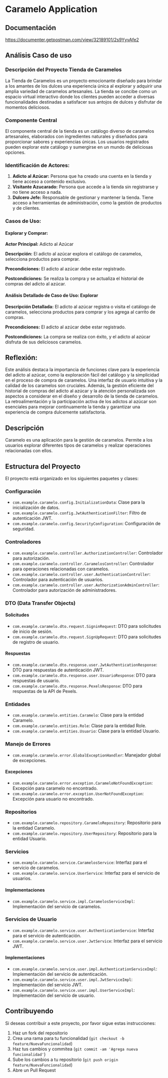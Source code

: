 # Caramelo Application
## Documentación
https://documenter.getpostman.com/view/32189101/2s9YyvAfe2
## Análisis Caso de uso
### Descripción del Proyecto Tienda de Caramelos

La Tienda de Caramelos es un proyecto emocionante diseñado para brindar a los amantes de los dulces una experiencia única al explorar y adquirir una amplia variedad de caramelos artesanales. La tienda se concibe como un espacio virtual interactivo donde los clientes pueden acceder a diversas funcionalidades destinadas a satisfacer sus antojos de dulces y disfrutar de momentos deliciosos.

### Componente Central

El componente central de la tienda es un catálogo diverso de caramelos artesanales, elaborados con ingredientes naturales y diseñados para proporcionar sabores y experiencias únicas. Los usuarios registrados pueden explorar este catálogo y sumergirse en un mundo de deliciosas opciones.

### Identificación de Actores:

1. **Adicto al Azúcar:** Persona que ha creado una cuenta en la tienda y tiene acceso a contenido exclusivo.
2. **Visitante Azucarado:** Persona que accede a la tienda sin registrarse y no tiene acceso a nada.
3. **Dulcero Jefe:** Responsable de gestionar y mantener la tienda. Tiene acceso a herramientas de administración, como la gestión de productos y de clientes.

### Casos de Uso:

#### Explorar y Comprar:

**Actor Principal:** Adicto al Azúcar

**Descripción:** El adicto al azúcar explora el catálogo de caramelos, selecciona productos para comprar.

**Precondiciones:** El adicto al azúcar debe estar registrado.

**Postcondiciones:** Se realiza la compra y se actualiza el historial de compras del adicto al azúcar.

#### Análisis Detallado de Caso de Uso: Explorar

**Descripción Detallada:** El adicto al azúcar registra o visita el catálogo de caramelos, selecciona productos para comprar y los agrega al carrito de compras.

**Precondiciones:** El adicto al azúcar debe estar registrado.

**Postcondiciones:** La compra se realiza con éxito, y el adicto al azúcar disfruta de sus deliciosos caramelos.

## Reflexión:

Este análisis destaca la importancia de funciones clave para la experiencia del adicto al azúcar, como la exploración fácil del catálogo y la simplicidad en el proceso de compra de caramelos. Una interfaz de usuario intuitiva y la calidad de los caramelos son cruciales. Además, la gestión eficiente del historial de compras del adicto al azúcar y la atención personalizada son aspectos a considerar en el diseño y desarrollo de la tienda de caramelos. La retroalimentación y la participación activa de los adictos al azúcar son esenciales para mejorar continuamente la tienda y garantizar una experiencia de compra dulcemente satisfactoria.


## Descripción
Caramelo es una aplicación para la gestión de caramelos. Permite a los usuarios explorar diferentes tipos de caramelos y realizar operaciones relacionadas con ellos.

## Estructura del Proyecto

El proyecto está organizado en los siguientes paquetes y clases:

### Configuración
- `com.example.caramelo.config.InitializationData`: Clase para la inicialización de datos.
- `com.example.caramelo.config.JwtAuthenticationFilter`: Filtro de autenticación JWT.
- `com.example.caramelo.config.SecurityConfiguration`: Configuración de seguridad.

### Controladores
- `com.example.caramelo.controller.AuthorizationController`: Controlador para autorización.
- `com.example.caramelo.controller.CaramelosController`: Controlador para operaciones relacionadas con caramelos.
- `com.example.caramelo.controller.user.AuthenticationController`: Controlador para autenticación de usuarios.
- `com.example.caramelo.controller.user.AuthorizationAdminController`: Controlador para autorización de administradores.

### DTO (Data Transfer Objects)
#### Solicitudes
- `com.example.caramelo.dto.request.SigninRequest`: DTO para solicitudes de inicio de sesión.
- `com.example.caramelo.dto.request.SignUpRequest`: DTO para solicitudes de registro de usuario.
#### Respuestas
- `com.example.caramelo.dto.response.user.JwtAuthenticationResponse`: DTO para respuestas de autenticación JWT.
- `com.example.caramelo.dto.response.user.UsuarioResponse`: DTO para respuestas de usuario.
- `com.example.caramelo.dto.response.PexelsResponse`: DTO para respuestas de la API de Pexels.

### Entidades
- `com.example.caramelo.entities.Caramelo`: Clase para la entidad Caramelo.
- `com.example.caramelo.entities.Role`: Clase para la entidad Role.
- `com.example.caramelo.entities.Usuario`: Clase para la entidad Usuario.

### Manejo de Errores
- `com.example.caramelo.error.GlobalExceptionHandler`: Manejador global de excepciones.
#### Excepciones
- `com.example.caramelo.error.exception.CarameloNotFoundException`: Excepción para caramelo no encontrado.
- `com.example.caramelo.error.exception.UserNotFoundException`: Excepción para usuario no encontrado.

### Repositorios
- `com.example.caramelo.repository.CarameloRepository`: Repositorio para la entidad Caramelo.
- `com.example.caramelo.repository.UserRepository`: Repositorio para la entidad Usuario.

### Servicios
- `com.example.caramelo.service.CaramelosService`: Interfaz para el servicio de caramelos.
- `com.example.caramelo.service.UserService`: Interfaz para el servicio de usuarios.
#### Implementaciones
- `com.example.caramelo.service.impl.CaramelosServiceImpl`: Implementación del servicio de caramelos.

### Servicios de Usuario
- `com.example.caramelo.service.user.AuthenticationService`: Interfaz para el servicio de autenticación.
- `com.example.caramelo.service.user.JwtService`: Interfaz para el servicio JWT.
#### Implementaciones
- `com.example.caramelo.service.user.impl.AuthenticationServiceImpl`: Implementación del servicio de autenticación.
- `com.example.caramelo.service.user.impl.JwtServiceImpl`: Implementación del servicio JWT.
- `com.example.caramelo.service.user.impl.UserServiceImpl`: Implementación del servicio de usuario.

## Contribuyendo
Si deseas contribuir a este proyecto, por favor sigue estas instrucciones:
1. Haz un fork del repositorio
2. Crea una rama para tu funcionalidad (`git checkout -b feature/NuevaFuncionalidad`)
3. Haz tus cambios y commitea (`git commit -am 'Agrega nueva funcionalidad'`)
4. Sube los cambios a tu repositorio (`git push origin feature/NuevaFuncionalidad`)
5. Abre un Pull Request

